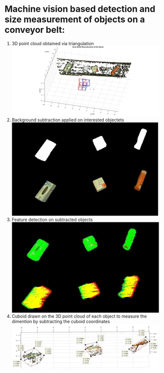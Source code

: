 # Machine vision based detection and size measurement of objects on a conveyor belt:
1. 3D point cloud obtained via triangulation
![image](https://github.com/tutul032/3D-Object-Size-Measurement/blob/master/3D%20Object%20View.jpg)
2. Background subtraction applied on interested objectets
![image](https://github.com/tutul032/3D-Object-Size-Measurement/blob/master/Background%20Subtraction.jpg)
3. Feature detection on subtracted objects 
![image](https://github.com/tutul032/3D-Object-Size-Measurement/blob/master/Feature%20Detection.jpg)
4. Cuboid drawn on the 3D point cloud of each object to measure the dimention by subtracting the cuboid coordinates
![image](https://github.com/tutul032/3D-Object-Size-Measurement/blob/master/Object%20Measurement.jpg)
